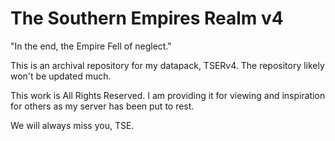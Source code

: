# The Southern Empires Realm v4

"In the end, the Empire Fell of neglect."

This is an archival repository for my datapack, TSERv4. The repository likely won't be updated much.

This work is All Rights Reserved. I am providing it for viewing and inspiration for others as my server has been put to rest.

We will always miss you, TSE.